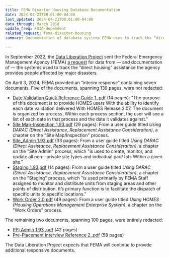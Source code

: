 ```yaml
---
title: FEMA Disaster Housing Database Documentation
date: 2024-04-23T00:01:00-04:00
last_updated: 2024-04-23T00:01:00-04:00
data_through: March 2018
update_freq: FOIA-dependent
related_request: fema-disaster-housing
summary: Documentation of database systems FEMA uses to track the “direct housing” assistance the agency provides people affected by major disasters.

---
```


In September 2022, the [Data Liberation Project](https://www.data-liberation-project.org/) sent the Federal Emergency Management Agency (FEMA) [a request](/requests/fema-disaster-housing/) for data from — and documentation of — the systems used to track the “direct housing” assistance the agency provides people affected by major disasters.

On April 3, 2024, FEMA provided an “interim response” containing seven documents. Five of the documents, spanning 139 pages, were not redacted:

- [Date Validation Quick Reference Guide 1..pdf](https://www.documentcloud.org/documents/24601746-date-validation-quick-reference-guide-1pdf) (14 pages): "The purpose of this document is to provide HOMES users With the ability to identify each date validation delivered With HOMES Release 2.07. The document is organized by process. Within each process section, the user will see a list of each date in that process and the date it validates against."
- [Site Map-Inspection 1.93.pdf](https://www.documentcloud.org/documents/24601749-site-map-inspection-193pdf) (29 pages): From a user guide titled *Using DARAC (Direct Assistance, Replacement Assistance Consideration)*, a chapter on the "Site Map/Inspection" process.
- [Site_Admin 1.93.pdf](https://www.documentcloud.org/documents/24601750-site_admin-193pdf) (33 pages): From a user guide titled *Using DARAC (Direct Assistance, Replacement Assistance Consideration)*, a chapter on the "Site Admin" process, which "is used to create, monitor, and update all non—private site types and individual pad/ lots Within a given site."
- [Staging 1.93.pdf](https://www.documentcloud.org/documents/24601751-staging-193pdf) (14 pages): From a user guide titled *Using DARAC (Direct Assistance, Replacement Assistance Consideration)*, a chapter on the "Staging" process, which "is used primarily by FEMA Staff assigned to monitor and distribute units from staging areas and other points of distribution. It’s primary function is to facilitate the dispatch of specific units to specific locations."
- [Work Order 2.0.pdf](https://www.documentcloud.org/documents/24601752-work-order-20pdf) (49 pages): From a user guide titled *Using HOMES (Housing Operations Management Enterprise System)*, a chapter on the "Work Orders" process.

The remaining two documents, spanning 100 pages, were entirely redacted:

- [PPI Admin 1.93 .pdf](https://www.documentcloud.org/documents/24601747-ppi-admin-193-pdf) (42 pages)
- [Pre-Placement Interview Reference 2..pdf](https://www.documentcloud.org/documents/24601748-pre-placement-interview-reference-2pdf) (58 pages)

The Data Liberation Project expects that FEMA will continue to provide additional responsive documents.
